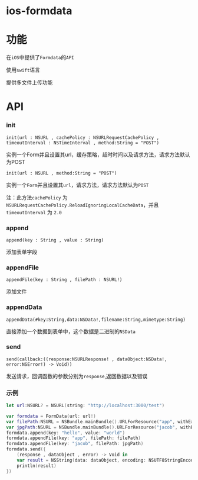 # ios-formdata

# 功能
在``iOS``中提供了``Formdata``的``API``

使用``swift``语言

提供多文件上传功能

# API
### init
``init(url : NSURL , cachePolicy : NSURLRequestCachePolicy , timeoutInterval : NSTimeInterval , method:String = "POST")``

实例一个Form并且设置其url，缓存策略，超时时间以及请求方法，请求方法默认为POST


``init(url : NSURL , method:String = "POST")``

实例一个``Form``并且设置其``url``，请求方法，请求方法默认为``POST``

注：此方法``cachePolicy`` 为 ``NSURLRequestCachePolicy.ReloadIgnoringLocalCacheData``，并且 ``timeoutInterval`` 为 ``2.0``

### append
``append(key : String , value : String)``

添加表单字段

### appendFile
``appendFile(key : String , filePath : NSURL!)``

添加文件

### appendData
``appendData(#key:String,data:NSData!,filename:String,mimetype:String)``

直接添加一个数据到表单中，这个数据是二进制的``NSData``

### send
``send(callback:((response:NSURLResponse! , dataObject:NSData!, error:NSError!) -> Void))``

发送请求，回调函数的参数分别为``response``,返回数据以及错误


### 示例
```swift
let url:NSURL? = NSURL(string: "http://localhost:3000/test")

var formdata = FormData(url: url!)
var filePath:NSURL = NSBundle.mainBundle().URLForResource("app", withExtension: "js")!
var jpgPath:NSURL = NSBundle.mainBundle().URLForResource("jacob", withExtension: "jpg")!
formdata.append(key: "hello", value: "world")
formdata.appendFile(key: "app", filePath: filePath)
formdata.appendFile(key: "jacob", filePath: jpgPath)
formdata.send({
    (response , dataObject , error) -> Void in
    var result = NSString(data: dataObject, encoding: NSUTF8StringEncoding)!
    println(result)
})
```



